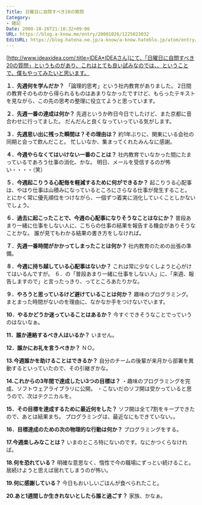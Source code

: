 ```yaml
---
Title: 日曜日に自問すべき20の質問
Category:
- 雑記
Date: 2008-10-26T21:10:32+09:00
URL: https://blog.a-know.me/entry/20081026/1225023032
EditURL: https://blog.hatena.ne.jp/a-know/a-know.hateblo.jp/atom/entry/12921228815727980187
---
```


[http://www.ideaxidea.com/:title=IDEA*IDEAさん]にて、「日曜日に自問すべき20の質問」というものがあり、これはとても良い試みなのでは、、ということで、僕もやってみたいと思います。



<span style="font-weight:bold;">１．先週何を学んだか？</span>
「論理的思考」という社内教育がありました。
2日間の教育そのものから得られるものはあまりなかったですけど、もらったテキストを見ながら、この先の思考の整理に役立てようと思っています。

<span style="font-weight:bold;">２．先週一番の達成は何か？</span>
先週というか昨日今日でしたけど、また京都に音合わせに行ってました。
だんだんと良くなっていっている気がします。

<span style="font-weight:bold;">３．先週思い出に残った瞬間は？その理由は？</span>
約1年ぶりに、関東にいる会社の同期と会って飲んだこと。
忙しいなか、集まってくれたみんなに感謝。

<span style="font-weight:bold;">４．今週やらなくてはいけない一番のことは？</span>
社内教育でいなかった間にたまっているであろう仕事の消化、かな。
明日、メールを受信するのが怖い・・・・（笑）

<span style="font-weight:bold;">５．今週起こりうる心配毎を軽減するために何ができるか？</span>
起こりうる心配事は、やはり仕事は山積みになっているところにさらなる仕事が発生すること。
とにかく常に優先順位をつけながら、一個ずつ着実に消化していくことしかないでしょう。

<span style="font-weight:bold;">６．過去に起こったことで、今週の心配事になりそうなことはなにか？</span>
普段あまり一緒に仕事をしない人に、こちらの仕事の結果を報告する機会がありそうなことかな。
誰が見てもわかる結果の書き方をしなければ。

<span style="font-weight:bold;">７．先週一番時間がかかってしまったことは何か？</span>
社内教育のための出張の準備。

<span style="font-weight:bold;">８．今週に持ち越している心配事はないか？</span>
これは常に少なくしようと心がけてはいるんですが。
６．の「普段あまり一緒に仕事をしない人」に、「来週、報告しますので」と言ったっきり、ってところあたりかな。

<span style="font-weight:bold;">９．やろうと思っているけど避けていることは何か？</span>
趣味のプログラミング。まとまった時間がないのを理由に、なかなか手をつけないでいます。

<span style="font-weight:bold;">10．やるかどうか迷っていることはあるか？</span>
今すぐできそうなことでっていうのはないなぁ。

<span style="font-weight:bold;">11．誰か連絡するべき人はいるか？</span>
いません。

<span style="font-weight:bold;">12．誰かにお礼を言うべきか？</span>
ＮＯ。

<span style="font-weight:bold;">13.今週誰かを助けることはできるか？</span>
自分のチームの後輩が来月から部署を異動するといっていたので、その引継ぎかな。

<span style="font-weight:bold;">14.これからの3年間で達成したい3つの目標は？</span>
・趣味のプログラミングを完成、ソフトウェアライブラリに公開。
・こないだのソフ開は受かっていると思うので、次はテクニカルを。

<span style="font-weight:bold;">15．その目標を達成するために最近何をした？</span>
ソフ開は全て7割をキープできたので、あとは結果まち。
プログラミングは、最近なにもできていない。。

<span style="font-weight:bold;">16．目標達成のための次の物理的な行動は何か？</span>
プログラミングをする。

<span style="font-weight:bold;">17.今週楽しみなことは？</span>
いまのところ特にないのです。なにかつくらなければ。

<span style="font-weight:bold;">18.何を恐れている？</span>
明確な意思なく、惰性で今の職場にずっとい続けること。
居続けようと思えば居れてしまうのが怖い。

<span style="font-weight:bold;">19.何に感謝している？</span>
今日もおいしいごはんが食べられたこと。

<span style="font-weight:bold;">20.あと1週間しか生きれないとしたら誰と過ごす？</span>
家族、かなぁ。
